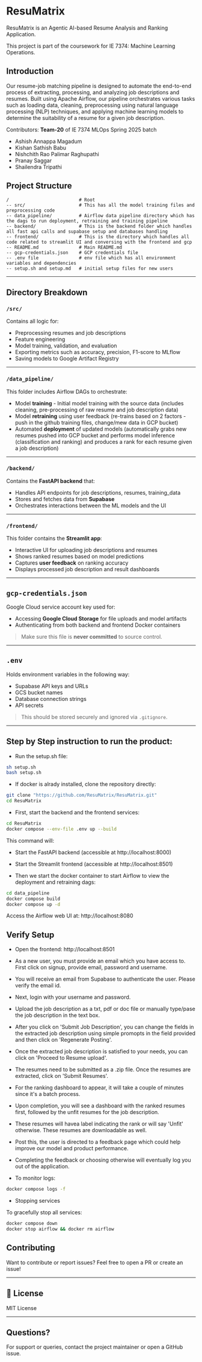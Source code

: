 # ResuMatrix

ResuMatrix is an Agentic AI-based Resume Analysis and Ranking Application. 

This project is part of the coursework for IE 7374: Machine Learning Operations.

## Introduction

Our resume-job matching pipeline is designed to automate the end-to-end process of extracting, processing, and analyzing job descriptions and resumes. Built using Apache Airflow, our pipeline orchestrates various tasks such as loading data, cleaning, preprocessing using natural language processing (NLP) techniques, and applying machine learning models to determine the suitability of a resume for a given job description.

Contributors: **Team-20** of IE 7374 MLOps Spring 2025 batch

-   Ashish Annappa Magadum
-   Kishan Sathish Babu 
-   Nishchith Rao Palimar Raghupathi
-   Pranay Saggar
-   Shailendra Tripathi

## Project Structure

```
/                          # Root   
-- src/                    # This has all the model training files and preprocessing code  
-- data_pipeline/          # Airflow data pipeline directory which has the dags to run deployment, retraining and training pipeline  
-- backend/                # This is the backend folder which handles all fast api calls and supabase setup and databases handling
-- frontend/               # This is the directory which handles all code related to streamlit UI and conversing with the frontend and gcp
-- README.md               # Main README.md 
-- gcp-credentials.json    # GCP credentials file
-- .env file               # env file which has all environment variables and dependencies
-- setup.sh and setup.md   # initial setup files for new users
```

---

## Directory Breakdown

### `/src/`
Contains all logic for:
- Preprocessing resumes and job descriptions
- Feature engineering
- Model training, validation, and evaluation
- Exporting metrics such as accuracy, precision, F1-score to MLflow
- Saving models to Google Artifact Registry

---

### `/data_pipeline/`
This folder includes Airflow DAGs to orchestrate:
- Model **training** - Initial model training with the source data (includes cleaning, pre-processing of raw resume and job description data)
- Model **retraining** using user feedback (re-trains based on 2 factors - push in the github training files, change/mew data in GCP bucket)
- Automated **deployment** of updated models (automatically grabs new resumes pushed into GCP bucket and performs model inference (classification and ranking) and produces a rank for each resume given a job description)

---

### `/backend/`
Contains the **FastAPI backend** that:
- Handles API endpoints for job descriptions, resumes, training_data
- Stores and fetches data from **Supabase**
- Orchestrates interactions between the ML models and the UI

---

### `/frontend/`
This folder contains the **Streamlit app**:
- Interactive UI for uploading job descriptions and resumes
- Shows ranked resumes based on model predictions
- Captures **user feedback** on ranking accuracy
- Displays processed job description and result dashboards

---

## `gcp-credentials.json`
Google Cloud service account key used for:
- Accessing **Google Cloud Storage** for file uploads and model artifacts
- Authenticating from both backend and frontend Docker containers

> Make sure this file is **never committed** to source control.

---

## `.env`
Holds environment variables in the following way:

- Supabase API keys and URLs
- GCS bucket names
- Database connection strings
- API secrets

> This should be stored securely and ignored via `.gitignore`.

---

## Step by Step instruction to run the product:

- Run the setup.sh file:

```bash
sh setup.sh
bash setup.sh
```
- If docker is alrady installed, clone the repository directly:

```bash
git clone "https://github.com/ResuMatrix/ResuMatrix.git"
cd ResuMatrix
```

- First, start the backend and the frontend services:

```bash
cd ResuMatrix
docker compose --env-file .env up --build
```

This command will:

- Start the FastAPI backend (accessible at http://localhost:8000)
- Start the Streamlit frontend (accessible at http://localhost:8501)

- Then we start the docker container to start Airflow to view the deployment and retraining dags:

```bash
cd data_pipeline
docker compose build 
docker compose up -d
```
Access the Airflow web UI at: http://localhost:8080

## Verify Setup

- Open the frontend: http://localhost:8501
- As a new user, you must provide an email which you have access to. First click on signup, provide email, password and username. 
- You will receive an email from Supabase to authenticate the user. Please verify the email id. 
- Next, login with your username and password. 
- Upload the job description as a txt, pdf or doc file or manually type/pase the job description in the text box.
- After you click on 'Submit Job Description', you can change the fields in the extracted job description using simple promopts in the field provided and then click on 'Regenerate Posting'. 
- Once the extracted job description is satisfied to your needs, you can click on 'Proceed to Resume upload'. 
- The resumes need to be submitted as a .zip file. Once the resumes are extracted, click on 'Submit Resumes'. 
- For the ranking dashboard to appear, it will take a couple of minutes since it's a batch process.  
- Upon completion, you will see a dashboard with the ranked resumes first, followed by the unfit resumes for the job description. 
- These resumes will havea label indicating the rank or will say 'Unfit' otherwise. These resumes are downloadable as well. 
- Post this, the user is directed to a feedback page which could help improve our model and product performance. 
- Completing the feedback or choosing otherwise will eventually log you out of the application. 

- To monitor logs:

```bash
docker compose logs -f
```

- Stopping services

To gracefully stop all services:

```bash
docker compose down
docker stop airflow && docker rm airflow
```

## Contributing

Want to contribute or report issues? Feel free to open a PR or create an issue!

---

## 📄 License

MIT License

---

## Questions?

For support or queries, contact the project maintainer or open a GitHub issue.
